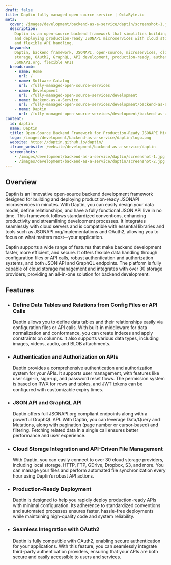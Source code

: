 ```yaml
---
draft: false
title: Daptin fully managed open source service | OctaByte.io
meta:
  cover: /images/development/backend-as-a-service/daptin/screenshot-1.jpg
  description:
    Daptin is an open-source backend framework that simplifies building
    and deploying production-ready JSONAPI microservices with cloud storage integration
    and flexible API handling.
  keywords:
    Daptin, backend framework, JSONAPI, open-source, microservices, cloud
    storage, OAuth2, GraphQL, API development, production-ready, authentication, authorization,
    JSONAPI.org, flexible APIs
  breadcrumb:
    - name: Home
      url: /
    - name: Software Catalog
      url: /fully-managed-open-source-services
    - name: Development
      url: /fully-managed-open-source-services/development
    - name: Backend-as-a-Service
      url: /fully-managed-open-source-services/development/backend-as-a-service
    - name: Daptin
      url: /fully-managed-open-source-services/development/backend-as-a-service/daptin
content:
  id: daptin
  name: Daptin
  title: Open-Source Backend Framework for Production-Ready JSONAPI Microservices
  logo: /images/development/backend-as-a-service/daptin/logo.png
  website: https://daptin.github.io/daptin/
  iframe_website: /website/development/backend-as-a-service/daptin
  screenshots:
    - /images/development/backend-as-a-service/daptin/screenshot-1.jpg
    - /images/development/backend-as-a-service/daptin/screenshot-2.jpg
---
```


## Overview

Daptin is an innovative open-source backend development framework designed for building and deploying production-ready JSONAPI microservices in minutes. With Daptin, you can easily design your data model, define relationships, and have a fully functional JSON API live in no time. This framework follows standardized conventions, enhancing productivity and streamlining development processes. It integrates seamlessly with cloud servers and is compatible with essential libraries and tools such as JSONAPI.org/implementations and OAuth2, allowing you to focus on what matters most—your application.

Daptin supports a wide range of features that make backend development faster, more efficient, and secure. It offers flexible data handling through configuration files or API calls, robust authentication and authorization systems, and both JSON API and GraphQL endpoints. The platform is fully capable of cloud storage management and integrates with over 30 storage providers, providing an all-in-one solution for backend development.

## Features

- ### Define Data Tables and Relations from Config Files or API Calls

  Daptin allows you to define data tables and their relationships easily via configuration files or API calls. With built-in middleware for data normalization and conformance, you can create indexes and apply constraints on columns. It also supports various data types, including images, videos, audio, and BLOB attachments.

- ### Authentication and Authorization on APIs

  Daptin provides a comprehensive authentication and authorization system for your APIs. It supports user management, with features like user sign-in, sign-up, and password reset flows. The permission system is based on RWX for rows and tables, and JWT tokens can be configured with customizable expiry times.

- ### JSON API and GraphQL API

  Daptin offers full JSONAPI.org compliant endpoints along with a powerful GraphQL API. With Daptin, you can leverage Data/Query and Mutations, along with pagination (page number or cursor-based) and filtering. Fetching related data in a single call ensures better performance and user experience.

- ### Cloud Storage Integration and API-Driven File Management

  With Daptin, you can easily connect to over 30 cloud storage providers, including local storage, HTTP, FTP, GDrive, Dropbox, S3, and more. You can manage your files and perform automated file synchronization every hour using Daptin’s robust API actions.

- ### Production-Ready Deployment

  Daptin is designed to help you rapidly deploy production-ready APIs with minimal configuration. Its adherence to standardized conventions and automated processes ensures faster, hassle-free deployments while maintaining high-quality code and system reliability.

- ### Seamless Integration with OAuth2

  Daptin is fully compatible with OAuth2, enabling secure authentication for your applications. With this feature, you can seamlessly integrate third-party authentication providers, ensuring that your APIs are both secure and easily accessible to users and services.
